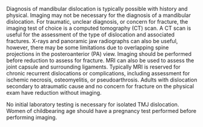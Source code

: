 Diagnosis of mandibular dislocation is typically possible with history and physical. Imaging may not be necessary for the diagnosis of a mandibular dislocation. For traumatic, unclear diagnosis, or concern for fracture, the imaging test of choice is a computed tomography (CT) scan. A CT scan is useful for the assessment of the type of dislocation and associated fractures. X-rays and panoramic jaw radiographs can also be useful, however, there may be some limitations due to overlapping spine projections in the posteroanterior (PA) view. Imaging should be performed before reduction to assess for fracture. MRI can also be used to assess the joint capsule and surrounding ligaments. Typically MRI is reserved for chronic recurrent dislocations or complications, including assessment for ischemic necrosis, osteomyelitis, or pseudoarthrosis. Adults with dislocation secondary to atraumatic cause and no concern for fracture on the physical exam have reduction without imaging.

No initial laboratory testing is necessary for isolated TMJ dislocation. Women of childbearing age should have a pregnancy test performed before performing imaging.